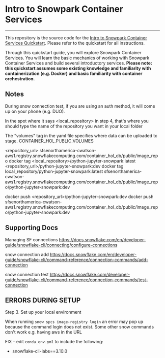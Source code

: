 
# Intro to Snowpark Container Services
---
This repository is the source code for the [Intro to Snowpark Container Services Quickstart](https://quickstarts.snowflake.com/guide/intro_to_snowpark_container_services/index.html). Please refer to the quickstart for all instructions.

Through this quickstart guide, you will explore Snowpark Container Services. You will learn the basic mechanics of working with Snowpark Container Services and build several introductory services. **Please note: this quickstart assumes some existing knowledge and familiarity with containerization (e.g. Docker) and basic familiarity with container orchestration.**


## Notes
During snow connection test, if you are using an auth method, it will come up on your phone (e.g. DUO).

In the spot where it says <local_repository> in step 4, that's where you should type the name of the repository
you want in your local folder

The "volumes" tag in the yaml file specifies where data can be uploaded to stage. 
CONTAINER_HOL.PUBLIC.VOLUMES

<repository_url> sfsenorthamerica-cwatson-aws1.registry.snowflakecomputing.com/container_hol_db/public/image_repo
docker tag <local_repository>/python-jupyter-snowpark:latest <repository_url>/python-jupyter-snowpark:dev
docker tag local_repository/python-jupyter-snowpark:latest sfsenorthamerica-cwatson-aws1.registry.snowflakecomputing.com/container_hol_db/public/image_repo/python-jupyter-snowpark:dev

docker push <repository_url>/python-jupyter-snowpark:dev
docker push sfsenorthamerica-cwatson-aws1.registry.snowflakecomputing.com/container_hol_db/public/image_repo/python-jupyter-snowpark:dev

## Supporting Docs


Managing SF connections
https://docs.snowflake.com/en/developer-guide/snowflake-cli/connecting/configure-connections

snow connection add
https://docs.snowflake.com/en/developer-guide/snowflake-cli/command-reference/connection-commands/add-connection

snow connection test
https://docs.snowflake.com/developer-guide/snowflake-cli/command-reference/connection-commands/test-connection

## ERRORS DURING SETUP

Step 3. Set up your local environment

When running `snow spcs image-registry login` an error may pop up because the command login does not exist. 
Some other snow commands don't work e.g. having aws in the URL

FIX - edit `conda_env.yml` to include the following:
- snowflake-cli-labs==3.10.0